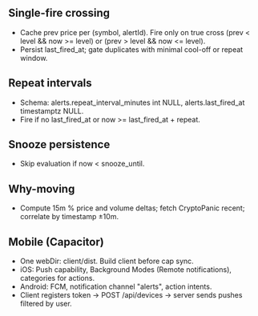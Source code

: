 ## Single-fire crossing
- Cache prev price per (symbol, alertId). Fire only on true cross (prev < level && now >= level) or (prev > level && now <= level).
- Persist last_fired_at; gate duplicates with minimal cool-off or repeat window.

## Repeat intervals
- Schema: alerts.repeat_interval_minutes int NULL, alerts.last_fired_at timestamptz NULL.
- Fire if no last_fired_at or now >= last_fired_at + repeat.

## Snooze persistence
- Skip evaluation if now < snooze_until.

## Why-moving
- Compute 15m % price and volume deltas; fetch CryptoPanic recent; correlate by timestamp ±10m.

## Mobile (Capacitor)
- One webDir: client/dist. Build client before cap sync.
- iOS: Push capability, Background Modes (Remote notifications), categories for actions.
- Android: FCM, notification channel "alerts", action intents.
- Client registers token → POST /api/devices → server sends pushes filtered by user.
